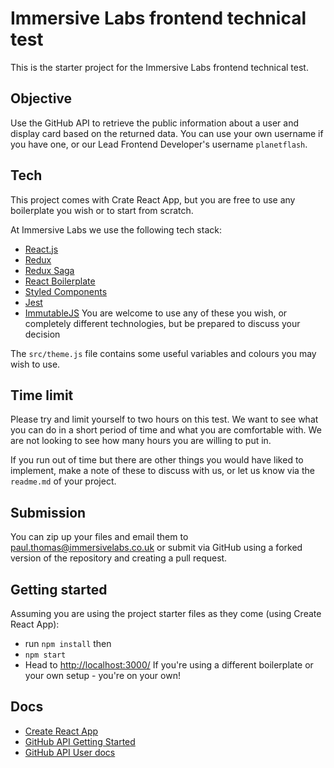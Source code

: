 # Immersive Labs frontend technical test

This is the starter project for the Immersive Labs frontend technical test.

## Objective
Use the GitHub API to retrieve the public information about a user and display card based on the returned data. You can use your own username if you have one, or our Lead Frontend Developer's username `planetflash`.

## Tech
This project comes with Crate React App, but you are free to use any boilerplate you wish or to start from scratch.

At Immersive Labs we use the following tech stack:
- [React.js](https://facebook.github.io/react/)
- [Redux](http://redux.js.org/)
- [Redux Saga](https://redux-saga.js.org/)
- [React Boilerplate](https://github.com/react-boilerplate/react-boilerplate)
- [Styled Components](https://github.com/styled-components/styled-components)
- [Jest](https://facebook.github.io/jest/)
- [ImmutableJS](https://facebook.github.io/immutable-js/)
You are welcome to use any of these you wish, or completely different technologies, but be prepared to discuss your decision

The `src/theme.js` file contains some useful variables and colours you may wish to use.

## Time limit
Please try and limit yourself to two hours on this test. We want to see what you can do in a short period of time and what you are comfortable with. We are not looking to see how many hours you are willing to put in.

If you run out of time but there are other things you would have liked to implement, make a note of these to discuss with us, or let us know via the `readme.md` of your project.

## Submission
You can zip up your files and email them to [paul.thomas@immersivelabs.co.uk](mailto:paul.thomas@immersivelabs.co.uk) or submit via GitHub using a forked version of the repository and creating a pull request.

## Getting started
Assuming you are using the project starter files as they come (using Create React App):
- run `npm install` then
- `npm start`
- Head to [http://localhost:3000/](http://localhost:3000/)
If you're using a different boilerplate or your own setup - you're on your own!

## Docs
- [Create React App](https://github.com/facebook/create-react-app)
- [GitHub API Getting Started](https://developer.github.com/v3/guides/getting-started/)
- [GitHub API User docs](https://developer.github.com/v3/users/)
